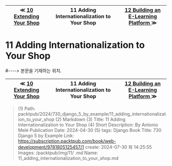 
| ≪ [ 10 Extending Your Shop ](/packtpub/2024/730_django_5_by_example/10_extending_your_shop) | 11 Adding Internationalization to Your Shop | [ 12 Building an E-Learning Platform ](/packtpub/2024/730_django_5_by_example/12_building_an_e-learning_platform) ≫ |
|:----:|:----:|:----:|

# 11 Adding Internationalization to Your Shop
#----> 본문을 기재하는 위치.



| ≪ [ 10 Extending Your Shop ](/packtpub/2024/730_django_5_by_example/10_extending_your_shop) | 11 Adding Internationalization to Your Shop | [ 12 Building an E-Learning Platform ](/packtpub/2024/730_django_5_by_example/12_building_an_e-learning_platform) ≫ |
|:----:|:----:|:----:|

> (1) Path: packtpub/2024/730_django_5_by_example/11_adding_internationalization_to_your_shop
> (2) Markdown
> (3) Title: 11 Adding Internationalization to Your Shop
> (4) Short Description: By Antonio Melé Publication Date: 2024-04-30
> (5) tags: Django
> Book Title: 730 Django 5 by Example
> Link: https://subscription.packtpub.com/book/web-development/9781805125457/1
> create: 2024-07-30 화 14:25:55
> Images: /packtpub/img/11/
> .md Name: 11_adding_internationalization_to_your_shop.md

